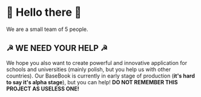 # 🤖 Hello there 🤖
We are a small team of 5 people.

## ☭ WE NEED YOUR HELP ☭
We hope you also want to create powerful and innovative application for schools and universities (mainly polish, but you help us with other countries). Our BaseBook is currently in early stage of production (**it's hard to say it's alpha stage**), but you can help! **DO NOT REMEMBER THIS PROJECT AS USELESS ONE!**
